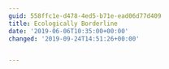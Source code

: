 ```yaml
---
guid: 558ffc1e-d478-4ed5-b71e-ead06d77d409
title: Ecologically Borderline
date: '2019-06-06T10:35:00+00:00'
changed: '2019-09-24T14:51:26+00:00'


---
```


